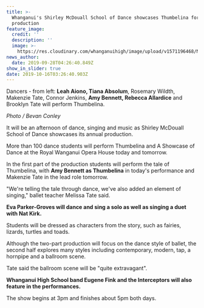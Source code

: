 ```yaml
---
title: >-
  Whanganui's Shirley McDouall School of Dance showcases Thumbelina for annual
  production 
feature_image:
  credit: ''
  description: ''
  image: >-
    https://res.cloudinary.com/whanganuihigh/image/upload/v1571196468/News/Chron_28_sept.jpg
news_author:
  date: 2019-09-28T04:26:40.849Z
show_in_slider: true
date: 2019-10-16T03:26:40.903Z
---
```

Dancers - from left: **Leah Aiono, Tiana Absolum**, Rosemary Wildth, Makenzie Tate, Connor Jenkins, **Amy Bennett, Rebecca Allardice** and Brooklyn Tate will perform Thumbelina.

_Photo / Bevan Conley_

It will be an afternoon of dance, singing and music as Shirley McDouall School of Dance showcases its annual production.

More than 100 dance students will perform Thumbelina and A Showcase of Dance at the Royal Wanganui Opera House today and tomorrow.

In the first part of the production students will perform the tale of Thumbelina, with **Amy Bennett as Thumbelina** in today's performance and Makenzie Tate in the lead role tomorrow.

"We're telling the tale through dance, we've also added an element of singing," ballet teacher Melissa Tate said.

**Eva Parker-Groves will dance and sing a solo as well as singing a duet with Nat Kirk.**

Students will be dressed as characters from the story, such as fairies, lizards, turtles and toads.

Although the two-part production will focus on the dance style of ballet, the second half explores many styles including contemporary, modern, tap, a hornpipe and a ballroom scene.

Tate said the ballroom scene will be "quite extravagant".

**Whanganui High School band Eugene Fink and the Interceptors will also feature in the performances.**


The show begins at 3pm and finishes about 5pm both days.
